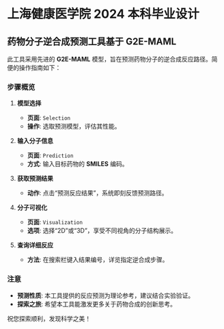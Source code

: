# 上海健康医学院 2024 本科毕业设计
## 药物分子逆合成预测工具基于 G2E-MAML

此工具采用先进的 **G2E-MAML** 模型，旨在预测药物分子的逆合成反应路径。简便的操作指南如下：

### 步骤概览
1. **模型选择**  
   - **页面**: `Selection`  
   - **操作**: 选取预测模型，评估其性能。

2. **输入分子信息**  
   - **页面**: `Prediction`  
   - **方式**: 输入目标药物的 **SMILES** 编码。

3. **获取预测结果**  
   - **动作**: 点击“预测反应结果”，系统即刻反馈预测路径。

4. **分子可视化**  
   - **页面**: `Visualization`  
   - **选项**: 选择“2D”或“3D”，享受不同视角的分子结构展示。

5. **查询详细反应**  
   - **方法**: 在搜索栏键入结果编号，详览指定逆合成步骤。

### 注意
- **预测性质**: 本工具提供的反应预测为理论参考，建议结合实验验证。
- **探索之旅**: 希望本工具能激发更多关于药物合成的创新思考。

祝您探索顺利，发现科学之美！
